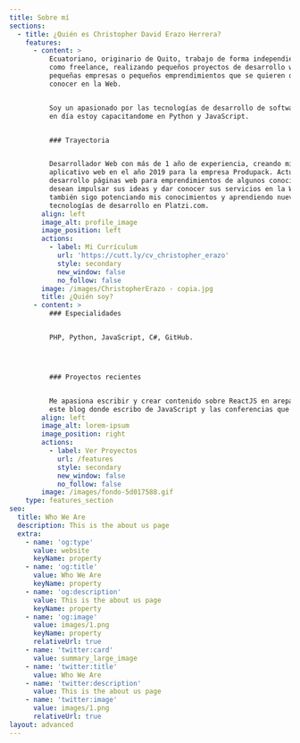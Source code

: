 ```yaml
---
title: Sobre mí
sections:
  - title: ¿Quién es Christopher David Erazo Herrera?
    features:
      - content: >
          Ecuatoriano, originario de Quito, trabajo de forma independiente o
          como freelance, realizando pequeños proyectos de desarrollo web para
          pequeñas empresas o pequeños emprendimientos que se quieren dar a
          conocer en la Web.


          Soy un apasionado por las tecnologías de desarrollo de software, hoy
          en día estoy capacitandome en Python y JavaScript.


          ### Trayectoria


          Desarrollador Web con más de 1 año de experiencia, creando mi primer
          aplicativo web en el año 2019 para la empresa Produpack. Actualmente
          desarrollo páginas web para emprendimientos de algunos conocidos que
          desean impulsar sus ideas y dar conocer sus servicios en la Web y
          también sigo potenciando mis conocimientos y aprendiendo nuevas
          tecnologías de desarrollo en Platzi.com.
        align: left
        image_alt: profile_image
        image_position: left
        actions:
          - label: Mi Currículum
            url: 'https://cutt.ly/cv_christopher_erazo'
            style: secondary
            new_window: false
            no_follow: false
        image: /images/ChristopherErazo - copia.jpg
        title: ¿Quién soy?
      - content: >
          ### Especialidades


          PHP, Python, JavaScript, C#, GitHub.




          ### Proyectos recientes


          Me apasiona escribir y crear contenido sobre ReactJS en arepa.dev y en
          este blog donde escribo de JavaScript y las conferencias que imparto.
        align: left
        image_alt: lorem-ipsum
        image_position: right
        actions:
          - label: Ver Proyectos
            url: /features
            style: secondary
            new_window: false
            no_follow: false
        image: /images/fondo-5d017588.gif
    type: features_section
seo:
  title: Who We Are
  description: This is the about us page
  extra:
    - name: 'og:type'
      value: website
      keyName: property
    - name: 'og:title'
      value: Who We Are
      keyName: property
    - name: 'og:description'
      value: This is the about us page
      keyName: property
    - name: 'og:image'
      value: images/1.png
      keyName: property
      relativeUrl: true
    - name: 'twitter:card'
      value: summary_large_image
    - name: 'twitter:title'
      value: Who We Are
    - name: 'twitter:description'
      value: This is the about us page
    - name: 'twitter:image'
      value: images/1.png
      relativeUrl: true
layout: advanced
---
```


